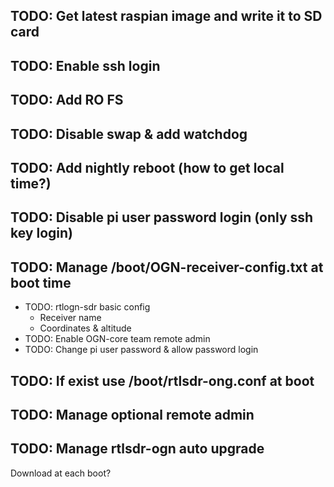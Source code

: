 ## TODO: Get latest raspian image and write it to SD card
## TODO: Enable ssh login
## TODO: Add RO FS
## TODO: Disable swap & add watchdog
## TODO: Add nightly reboot (how to get local time?)
## TODO: Disable pi user password login (only ssh key login)
## TODO: Manage /boot/OGN-receiver-config.txt at boot time
* TODO: rtlogn-sdr basic config
  * Receiver name
  * Coordinates & altitude
* TODO: Enable OGN-core team remote admin
* TODO: Change pi user password & allow password login
## TODO: If exist use /boot/rtlsdr-ong.conf at boot
## TODO: Manage optional remote admin
## TODO: Manage rtlsdr-ogn auto upgrade
Download at each boot?
